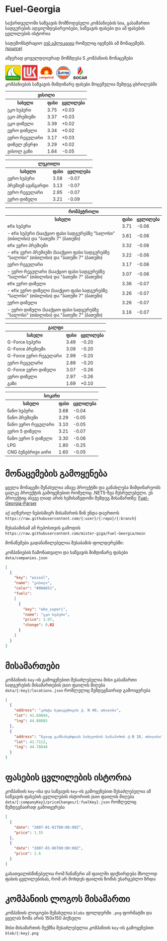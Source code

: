 # Fuel-Georgia
საქართველოში საწვავის მომწოდებელი კომპანიების სია, გასამართი სადგურების ადგილმდებარეობები, საწვავის ფასები და ამ ფასების ცვლილების ისტორია

სადემონსტრაციო [ვებ აპლიკაცია](https://mister-giga.github.io/Fuel-Georgia-ReactJS/) რომელიც იყენებს ამ მონაცემებს. [(source)](https://github.com/mister-giga/Fuel-Georgia-ReactJS)

<!--PRICING-START-->
ამჯერად ყოველდღიურად მოწმდება 5 კომპანიის მონაცემები
<div>
<img src="https://raw.githubusercontent.com/mister-giga/Fuel-Georgia/main/blob/wissol.png" alt="wissol logo" width="50" >
<img src="https://raw.githubusercontent.com/mister-giga/Fuel-Georgia/main/blob/lukoil.png" alt="lukoil logo" width="50" >
<img src="https://raw.githubusercontent.com/mister-giga/Fuel-Georgia/main/blob/rompetrol.png" alt="rompetrol logo" width="50" >
<img src="https://raw.githubusercontent.com/mister-giga/Fuel-Georgia/main/blob/gulf.png" alt="gulf logo" width="50" >
<img src="https://raw.githubusercontent.com/mister-giga/Fuel-Georgia/main/blob/socar.png" alt="socar logo" width="50" >
</div>
კომპანიების საწვავის მიმდინარე ფასები მოცემულია შემდეგ ცხრილებში
<table>
<tr><th colSpan="3">ვისოლი</th></tr>
<tr><th>სახელი</th><th>ფასი</th><th>ცვლილება</th></th></tr>
<tr><td>ეკო სუპერი</td><td>3.75</td><td>+0.03</td></tr>
<tr><td>ეკო პრემიუმი</td><td>3.37</td><td>+0.03</td></tr>
<tr><td>ეკო დიზელი</td><td>3.39</td><td>+0.02</td></tr>
<tr><td>ევრო დიზელი</td><td>3.34</td><td>+0.02</td></tr>
<tr><td>ევრო რეგულარი</td><td>3.17</td><td>+0.03</td></tr>
<tr><td>დიზელ ენერჯი</td><td>3.29</td><td>+0.02</td></tr>
<tr><td>ვისოლ გაზი</td><td>1.64</td><td>-0.05</td></tr>
</table>
<table>
<tr><th colSpan="3">ლუკოილი</th></tr>
<tr><th>სახელი</th><th>ფასი</th><th>ცვლილება</th></th></tr>
<tr><td>ევრო სუპერი</td><td>3.58</td><td>-0.07</td></tr>
<tr><td>პრემიუმ ავანგარდი</td><td>3.13</td><td>-0.07</td></tr>
<tr><td>ევრო რეგულარი</td><td>2.95</td><td>-0.07</td></tr>
<tr><td>ევრო დიზელი</td><td>3.21</td><td>-0.09</td></tr>
</table>
<table>
<tr><th colSpan="3">რომპეტროლი</th></tr>
<tr><th>სახელი</th><th>ფასი</th><th>ცვლილება</th></th></tr>
<tr><td>efix სუპერი</td><td>3.71</td><td>-0.06</td></tr>
<tr><td>- efix სუპერი (სააქციო ფასი სადგურებზე "სალოსი" (თბილისი) და "ბათუმი 7" (ბათუმი)</td><td>3.61</td><td>-0.06</td></tr>
<tr><td>efix ევრო პრემიუმი</td><td>3.32</td><td>-0.06</td></tr>
<tr><td>- efix ევრო პრემიუმი (სააქციო ფასი სადგურებზე "სალოსი" (თბილისი) და "ბათუმი 7" (ბათუმი)</td><td>3.22</td><td>-0.06</td></tr>
<tr><td>ევრო რეგულარი</td><td>3.17</td><td>-0.06</td></tr>
<tr><td>- ევრო რეგულარი (სააქციო ფასი სადგურებზე "სალოსი" (თბილისი) და "ბათუმი 7" (ბათუმი)</td><td>3.07</td><td>-0.06</td></tr>
<tr><td>efix ევრო დიზელი</td><td>3.36</td><td>-0.07</td></tr>
<tr><td>- efix ევრო დიზელი (სააქციო ფასი სადგურებზე "სალოსი" (თბილისი) და "ბათუმი 7" (ბათუმი)</td><td>3.26</td><td>-0.07</td></tr>
<tr><td>ევრო დიზელი</td><td>3.26</td><td>-0.07</td></tr>
<tr><td>- ევრო დიზელი (სააქციო ფასი სადგურებზე "სალოსი" (თბილისი) და "ბათუმი 7" (ბათუმი)</td><td>3.16</td><td>-0.07</td></tr>
</table>
<table>
<tr><th colSpan="3">გალფი</th></tr>
<tr><th>სახელი</th><th>ფასი</th><th>ცვლილება</th></th></tr>
<tr><td>G-Force სუპერი</td><td>3.49</td><td>-0.20</td></tr>
<tr><td>G-Force პრემიუმი</td><td>3.09</td><td>-0.20</td></tr>
<tr><td>G-Force ევრო რეგულარი</td><td>2.99</td><td>-0.20</td></tr>
<tr><td>ევრო რეგულარი</td><td>2.89</td><td>-0.20</td></tr>
<tr><td>G-Force ევრო დიზელი</td><td>3.07</td><td>-0.26</td></tr>
<tr><td>ევრო დიზელი</td><td>2.97</td><td>-0.26</td></tr>
<tr><td>გაზი</td><td>1.69</td><td>+0.10</td></tr>
</table>
<table>
<tr><th colSpan="3">სოკარი</th></tr>
<tr><th>სახელი</th><th>ფასი</th><th>ცვლილება</th></th></tr>
<tr><td>ნანო სუპერი</td><td>3.68</td><td>-0.04</td></tr>
<tr><td>ნანო პრემიუმი</td><td>3.29</td><td>-0.05</td></tr>
<tr><td>ნანო ევრო რეგულარი</td><td>3.10</td><td>-0.05</td></tr>
<tr><td>ევრო 5 დიზელი</td><td>3.21</td><td>-0.07</td></tr>
<tr><td>ნანო ევრო 5 დიზელი</td><td>3.30</td><td>-0.06</td></tr>
<tr><td>LPG</td><td>1.80</td><td>-0.25</td></tr>
<tr><td>CNG ბუნებრივი აირი</td><td>1.60</td><td>-0.05</td></tr>
</table>

<!--PRICING-END-->

# მონაცემების გამოყენება
ყველა მონაცემი შენახულია ამავე პროექტში და განახლება მიმდინარეობს ცალკე პროექტის გამოყენებით რომელიც .NET5-ზეა შესრულებული. ეს პროექტიც ასევე ღიად არის ხემისაწვდომი შემდეგ მისამართზე: [Fuel-Georgia-Parser](https://github.com/mister-giga/Fuel-Georgia-Parser)


აქ აღწერილ ნებისმიერ მისამართს წინ უნდა დაერთოს ```https://raw.githubusercontent.com/{:user}/{:repo}/{:branch}```

შესაბამისამ ამ რეპოსთვის გამოდის ```https://raw.githubusercontent.com/mister-giga/Fuel-Georgia/main```


მონაწემები გადანაწილებულია შესაბამის ფოლდერებში:

კომპანიების ჩამონათვალი და საწვავის მიმდინარე ფასები ```data/companies.json```

```JSON
[
  {
    "key": "wissol",
    "name": "ვისოლი",
    "color": "#00A651",
    "fuels": 
    [
      {
        "key": "eko_superi",
        "name": "ეკო სუპერი",
        "price": 3.07,
        "change": 0.02
      }
    ]
  }
]
```
# მისამართები
კომპანიის ```key```-ის გამოყენებით შესაძლებელია მისი გასამართი სადგურების მისამართების json ფაილის მიღება  ```data/{:key}/locations.json``` რომლელიც შემდეგნაირად გამოიყურება

```JSON
[
  {
    "address": "კოსტა ხეთაგუროვის ქ. N 40, თბილისი",
    "lat": 41.69894,
    "lng": 44.80885
  },
  {
    "address": "ზვიად გამსახურდიას სახელობის სანაპიროს ქ.N 10, თბილისი",
    "lat": 41.7112,
    "lng": 44.78848
  }
]
```
# ფასების ცვლილების ისტორია
კომპანიის ```key```-ისა და საწვავის ```key```-ის გამოყენებით შესაძლებელია ამ საწვავის ფასების ცვლილების ისტორიის json ფაილის მიღება  ```data/{:companyKey}/priceChanges/{:fuelKey}.json``` რომლელიც შემდეგნაირად გამოიყურება
```JSON
[
  {
    "date": "2007-01-01T00:00:00Z",
    "price": 1.55
  },
  {
    "date": "2007-03-06T00:00:00Z",
    "price": 1.6
  }
]
```
გასათვალისწინებელია რომ ჩანაწერი ამ ფაილში ფიქსირდება მხოლოდ ფასის ცვლილებისას, რომ არ მოხდეს ფაილის ზომის უსარგებლო ზრდა

# კომპანიის ლოგოს მისამართი
კომპანიის ლოგოები შენახულია ```blobs``` ფოლდერში ```.png``` ფორმატში და ყველას ზომა არის 150x150 პიქსელი

მისი მისამართის შექმნა შესაძლებელია კომპანიის ```key```-ის გამოყენებით ```blob/{:key}.png```
